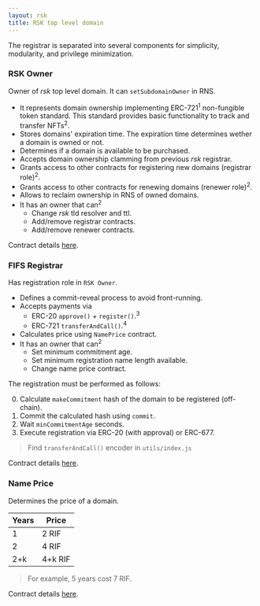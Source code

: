 ```yaml
---
layout: rsk
title: RSK top level domain
---
```


The registrar is separated into several components for simplicity, modularity, and privilege minimization.

### RSK Owner

Owner of _rsk_ top level domain. It can `setSubdomainOwner` in RNS.

- It represents domain ownership implementing ERC-721<sup>1</sup> non-fungible token standard. This standard provides basic functionality to track and transfer NFTs<sup>2</sup>.
- Stores domains' expiration time. The expiration time determines wether a domain is owned or not.
- Determines if a domain is available to be purchased.
- Accepts domain ownership clamming from previous _rsk_ registrar.
- Grants access to other contracts for registering new domains (registrar role)<sup>2</sup>.
- Grants access to other contracts for renewing domains (renewer role)<sup>2</sup>.
- Allows to reclaim ownership in RNS of owned domains.
- It has an owner that can<sup>2</sup>
  - Change _rsk_ tld resolver and ttl.
  - Add/remove registrar contracts.
  - Add/remove renewer contracts.

Contract details [here](rskowner).

### FIFS Registrar

Has registration role in `RSK Owner`.

- Defines a commit-reveal process to avoid front-running.
- Accepts payments via
  - ERC-20 `approve()` + `register()`.<sup>3</sup>
  - ERC-721 `transferAndCall()`.<sup>4</sup>
- Calculates price using `NamePrice` contract.
- It has an owner that can<sup>2</sup>
  - Set minimum commitment age.
  - Set minimum registration name length available.
  - Change name price contract.

The registration must be performed as follows:

0. Calculate `makeCommitment` hash of the domain to be registered (off-chain).
1. Commit the calculated hash using `commit`.
2. Wait `minCommitmentAge` seconds.
3. Execute registration via ERC-20 (with approval) or ERC-677.

> Find `transferAndCall()` encoder in `utils/index.js`

Contract details [here](fifsregistrar).

### Name Price

Determines the price of a domain.

| Years | Price |
| - | - |
| 1 | 2 RIF |
| 2 | 4 RIF |
| 2+k | 4+k RIF |

> For example, 5 years cost 7 RIF.

Contract details [here](nameprice).
